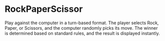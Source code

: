 # RockPaperScissor
Play against the computer in a turn-based format. The player selects Rock, Paper, or Scissors, and the computer randomly picks its move. The winner is determined based on standard rules, and the result is displayed instantly.
